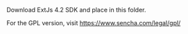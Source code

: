 Download ExtJs 4.2 SDK and place in this folder.

For the GPL version, visit https://www.sencha.com/legal/gpl/